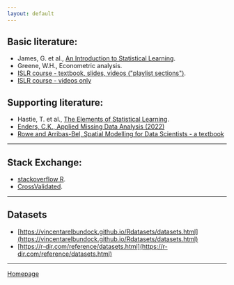 ```yaml
---
layout: default
---
```


## Basic literature:

+ James, G. et al., [An Introduction to Statistical Learning](https://www.statlearning.com/).  
+ Greene, W.H., Econometric analysis.  
+ [ISLR course - textbook, slides, videos ("playlist sections")](https://www.r-bloggers.com/2014/09/in-depth-introduction-to-machine-learning-in-15-hours-of-expert-videos/).  
+ [ISLR course - videos only](https://www.youtube.com/playlist?list=PLoROMvodv4rOzrYsAxzQyHb8n_RWNuS1e)

## Supporting literature:

+ Hastie, T. et al., [The Elements of
Statistical Learning](https://web.stanford.edu/~hastie/ElemStatLearn/).   
+ [Enders, C.K., Applied Missing Data Analysis (2022)](https://www.appliedmissingdata.com/)  
+ [Rowe and Arribas-Bel, Spatial Modelling for Data Scientists - a textbook](https://gdsl-ul.github.io/san/)  



--- 

## Stack Exchange:

+ [stackoverflow R](https://stackoverflow.com/tags/r/info).  
+ [CrossValidated](https://stats.stackexchange.com/).  

--- 


## Datasets

+ [https://vincentarelbundock.github.io/Rdatasets/datasets.html](https://vincentarelbundock.github.io/Rdatasets/datasets.html)
+ [https://r-dir.com/reference/datasets.html](https://r-dir.com/reference/datasets.html)


--- 

[Homepage](./)
